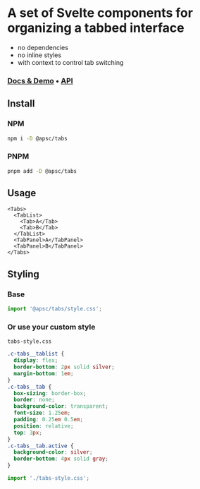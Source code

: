 # A set of Svelte components for organizing a tabbed interface

- no dependencies
- no inline styles
- with context to control tab switching

### [Docs & Demo](https://andrey-pavlenko.github.io/svelte-components/#/tabs) &bull; [API](https://github.com/andrey-pavlenko/svelte-components/blob/main/packages/tabs/API.md)

## Install

### NPM

```sh
npm i -D @apsc/tabs
```

### PNPM

```sh
pnpm add -D @apsc/tabs
```

## Usage

```tsx
<Tabs>
  <TabList>
    <Tab>A</Tab>
    <Tab>B</Tab>
  </TabList>
  <TabPanel>A</TabPanel>
  <TabPanel>B</TabPanel>
</Tabs>
```

## Styling

### Base

```js
import '@apsc/tabs/style.css';
```

### Or use your custom style

`tabs-style.css`

```css
.c-tabs__tablist {
  display: flex;
  border-bottom: 2px solid silver;
  margin-bottom: 1em;
}
.c-tabs__tab {
  box-sizing: border-box;
  border: none;
  background-color: transparent;
  font-size: 1.25em;
  padding: 0.25em 0.5em;
  position: relative;
  top: 3px;
}
.c-tabs__tab.active {
  background-color: silver;
  border-bottom: 4px solid gray;
}
```

```js
import './tabs-style.css';
```
